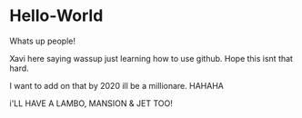 # Hello-World

Whats up people!

Xavi here saying wassup just learning how to use github. 
Hope this isnt that hard. 

I want to add on that by 2020 ill be a millionare. HAHAHA

i'LL HAVE A LAMBO, MANSION & JET TOO!
